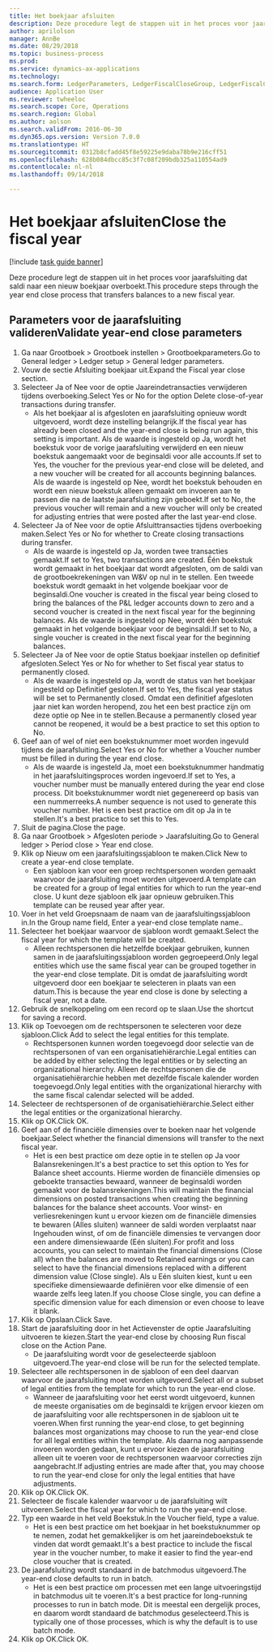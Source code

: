 ```yaml
--- 
title: Het boekjaar afsluiten
description: Deze procedure legt de stappen uit in het proces voor jaarafsluiting dat saldi naar een nieuw boekjaar overboekt.
author: aprilolson
manager: AnnBe
ms.date: 08/29/2018
ms.topic: business-process
ms.prod: 
ms.service: dynamics-ax-applications
ms.technology: 
ms.search.form: LedgerParameters, LedgerFiscalCloseGroup, LedgerFiscalCloseAddLedger, SysLookupMultiSelectGrid, LedgerFiscalCloseRunGroup
audience: Application User
ms.reviewer: twheeloc
ms.search.scope: Core, Operations
ms.search.region: Global
ms.author: aolson
ms.search.validFrom: 2016-06-30
ms.dyn365.ops.version: Version 7.0.0
ms.translationtype: HT
ms.sourcegitcommit: 0312b8cfadd45f8e59225e9daba78b9e216cff51
ms.openlocfilehash: 628b084dbcc85c3f7c08f209bdb325a110554ad9
ms.contentlocale: nl-nl
ms.lasthandoff: 09/14/2018

---
```

# <a name="close-the-fiscal-year"></a><span data-ttu-id="29fa7-103">Het boekjaar afsluiten</span><span class="sxs-lookup"><span data-stu-id="29fa7-103">Close the fiscal year</span></span>

[!include [task guide banner](../../includes/task-guide-banner.md)]

<span data-ttu-id="29fa7-104">Deze procedure legt de stappen uit in het proces voor jaarafsluiting dat saldi naar een nieuw boekjaar overboekt.</span><span class="sxs-lookup"><span data-stu-id="29fa7-104">This procedure steps through the year end close process that transfers balances to a new fiscal year.</span></span>


## <a name="validate-year-end-close-parameters"></a><span data-ttu-id="29fa7-105">Parameters voor de jaarafsluiting valideren</span><span class="sxs-lookup"><span data-stu-id="29fa7-105">Validate year-end close parameters</span></span>
1. <span data-ttu-id="29fa7-106">Ga naar Grootboek > Grootboek instellen > Grootboekparameters.</span><span class="sxs-lookup"><span data-stu-id="29fa7-106">Go to General ledger > Ledger setup > General ledger parameters.</span></span>
2. <span data-ttu-id="29fa7-107">Vouw de sectie Afsluiting boekjaar uit.</span><span class="sxs-lookup"><span data-stu-id="29fa7-107">Expand the Fiscal year close section.</span></span>
3. <span data-ttu-id="29fa7-108">Selecteer Ja of Nee voor de optie Jaareindetransacties verwijderen tijdens overboeking.</span><span class="sxs-lookup"><span data-stu-id="29fa7-108">Select Yes or No for the option Delete close-of-year transactions during transfer.</span></span>
    * <span data-ttu-id="29fa7-109">Als het boekjaar al is afgesloten en jaarafsluiting opnieuw wordt uitgevoerd, wordt deze instelling belangrijk.</span><span class="sxs-lookup"><span data-stu-id="29fa7-109">If the fiscal year has already been closed and the year-end close is being run again, this setting is important.</span></span> <span data-ttu-id="29fa7-110">Als de waarde is ingesteld op Ja, wordt het boekstuk voor de vorige jaarafsluiting verwijderd en een nieuw boekstuk aangemaakt voor de beginsaldi voor alle accounts.</span><span class="sxs-lookup"><span data-stu-id="29fa7-110">If set to Yes, the voucher for the previous year-end close will be deleted, and a new voucher will be created for all accounts beginning balances.</span></span> <span data-ttu-id="29fa7-111">Als de waarde is ingesteld op Nee, wordt het boekstuk behouden en wordt een nieuw boekstuk alleen gemaakt om invoeren aan te passen die na de laatste jaarafsluiting zijn geboekt.</span><span class="sxs-lookup"><span data-stu-id="29fa7-111">If set to No, the previous voucher will remain and a new voucher will only be created for adjusting entries that were posted after the last year-end close.</span></span>  
4. <span data-ttu-id="29fa7-112">Selecteer Ja of Nee voor de optie Afsluittransacties tijdens overboeking maken.</span><span class="sxs-lookup"><span data-stu-id="29fa7-112">Select Yes or No for whether to Create closing transactions during transfer.</span></span>
    * <span data-ttu-id="29fa7-113">Als de waarde is ingesteld op Ja, worden twee transacties gemaakt.</span><span class="sxs-lookup"><span data-stu-id="29fa7-113">If set to Yes, two transactions are created.</span></span> <span data-ttu-id="29fa7-114">Één boekstuk wordt gemaakt in het boekjaar dat wordt afgesloten, om de saldi van de grootboekrekeningen van W&V op nul in te stellen. Een tweede boekstuk wordt gemaakt in het volgende boekjaar voor de beginsaldi.</span><span class="sxs-lookup"><span data-stu-id="29fa7-114">One voucher is created in the fiscal year being closed to bring the balances of the P&L ledger accounts down to zero and a second voucher is created in the next fiscal year for the beginning balances.</span></span> <span data-ttu-id="29fa7-115">Als de waarde is ingesteld op Nee, wordt één boekstuk gemaakt in het volgende boekjaar voor de beginsaldi.</span><span class="sxs-lookup"><span data-stu-id="29fa7-115">If set to No, a single voucher is created in the next fiscal year for the beginning balances.</span></span>  
5. <span data-ttu-id="29fa7-116">Selecteer Ja of Nee voor de optie Status boekjaar instellen op definitief afgesloten.</span><span class="sxs-lookup"><span data-stu-id="29fa7-116">Select Yes or No for whether to Set fiscal year status to permanently closed.</span></span>
    * <span data-ttu-id="29fa7-117">Als de waarde is ingesteld op Ja, wordt de status van het boekjaar ingesteld op Definitief gesloten.</span><span class="sxs-lookup"><span data-stu-id="29fa7-117">If set to Yes, the fiscal year status will be set to Permanently closed.</span></span>  <span data-ttu-id="29fa7-118">Omdat een definitief afgesloten jaar niet kan worden heropend, zou het een best practice zijn om deze optie op Nee in te stellen.</span><span class="sxs-lookup"><span data-stu-id="29fa7-118">Because a permanently closed year cannot be reopened, it would be a best practice to set this option to No.</span></span>  
6. <span data-ttu-id="29fa7-119">Geef aan of wel of niet een boekstuknummer moet worden ingevuld tijdens de jaarafsluiting.</span><span class="sxs-lookup"><span data-stu-id="29fa7-119">Select Yes or No for whether a Voucher number must be filled in during the year end close.</span></span>
    * <span data-ttu-id="29fa7-120">Als de waarde is ingesteld Ja, moet een boekstuknummer handmatig in het jaarafsluitingsproces worden ingevoerd.</span><span class="sxs-lookup"><span data-stu-id="29fa7-120">If set to Yes, a voucher number must be manually entered during the year end close process.</span></span> <span data-ttu-id="29fa7-121">Dit boekstuknummer wordt niet gegenereerd op basis van een nummerreeks.</span><span class="sxs-lookup"><span data-stu-id="29fa7-121">A number sequence is not used to generate this voucher number.</span></span> <span data-ttu-id="29fa7-122">Het is een best practice om dit op Ja in te stellen.</span><span class="sxs-lookup"><span data-stu-id="29fa7-122">It's a best practice to set this to Yes.</span></span>  
7. <span data-ttu-id="29fa7-123">Sluit de pagina.</span><span class="sxs-lookup"><span data-stu-id="29fa7-123">Close the page.</span></span>
8. <span data-ttu-id="29fa7-124">Ga naar Grootboek > Afgesloten periode > Jaarafsluiting.</span><span class="sxs-lookup"><span data-stu-id="29fa7-124">Go to General ledger > Period close > Year end close.</span></span>
9. <span data-ttu-id="29fa7-125">Klik op Nieuw om een jaarafsluitingssjabloon te maken.</span><span class="sxs-lookup"><span data-stu-id="29fa7-125">Click New to create a year-end close template.</span></span>
    * <span data-ttu-id="29fa7-126">Een sjabloon kan voor een groep rechtspersonen worden gemaakt waarvoor de jaarafsluiting moet worden uitgevoerd.</span><span class="sxs-lookup"><span data-stu-id="29fa7-126">A template can be created for a group of legal entities for which to run the year-end close.</span></span> <span data-ttu-id="29fa7-127">U kunt deze sjabloon elk jaar opnieuw gebruiken.</span><span class="sxs-lookup"><span data-stu-id="29fa7-127">This template can be reused year after year.</span></span>  
10. <span data-ttu-id="29fa7-128">Voer in het veld Groepsnaam de naam van de jaarafsluitingssjabloon in.</span><span class="sxs-lookup"><span data-stu-id="29fa7-128">In the Group name field, Enter a year-end close template name..</span></span>
11. <span data-ttu-id="29fa7-129">Selecteer het boekjaar waarvoor de sjabloon wordt gemaakt.</span><span class="sxs-lookup"><span data-stu-id="29fa7-129">Select the fiscal year for which the template will be created.</span></span>
    * <span data-ttu-id="29fa7-130">Alleen rechtspersonen die hetzelfde boekjaar gebruiken, kunnen samen in de jaarafsluitingssjabloon worden gegroepeerd.</span><span class="sxs-lookup"><span data-stu-id="29fa7-130">Only legal entities which use the same fiscal year can be grouped together in the year-end close template.</span></span> <span data-ttu-id="29fa7-131">Dit is omdat de jaarafsluiting wordt uitgevoerd door een boekjaar te selecteren in plaats van een datum.</span><span class="sxs-lookup"><span data-stu-id="29fa7-131">This is because the year end close is done by selecting a fiscal year, not a date.</span></span>  
12. <span data-ttu-id="29fa7-132">Gebruik de snelkoppeling om een record op te slaan.</span><span class="sxs-lookup"><span data-stu-id="29fa7-132">Use the shortcut for saving a record.</span></span>
13. <span data-ttu-id="29fa7-133">Klik op Toevoegen om de rechtspersonen te selecteren voor deze sjabloon.</span><span class="sxs-lookup"><span data-stu-id="29fa7-133">Click Add to select the legal entities for this template.</span></span>
    * <span data-ttu-id="29fa7-134">Rechtspersonen kunnen worden toegevoegd door selectie van de rechtspersonen of van een organisatiehiërarchie.</span><span class="sxs-lookup"><span data-stu-id="29fa7-134">Legal entities can be added by either selecting the legal entities or by selecting an organizational hierarchy.</span></span>  <span data-ttu-id="29fa7-135">Alleen de rechtspersonen die de organisatiehiërarchie hebben met dezelfde fiscale kalender worden toegevoegd.</span><span class="sxs-lookup"><span data-stu-id="29fa7-135">Only legal entities with the organizational hierarchy with the same fiscal calendar selected will be added.</span></span>  
14. <span data-ttu-id="29fa7-136">Selecteer de rechtspersonen of de organisatiehiërarchie.</span><span class="sxs-lookup"><span data-stu-id="29fa7-136">Select either the legal entities or the organizational hierarchy.</span></span>
15. <span data-ttu-id="29fa7-137">Klik op OK.</span><span class="sxs-lookup"><span data-stu-id="29fa7-137">Click OK.</span></span>
16. <span data-ttu-id="29fa7-138">Geef aan of de financiële dimensies over te boeken naar het volgende boekjaar.</span><span class="sxs-lookup"><span data-stu-id="29fa7-138">Select whether the financial dimensions will transfer to the next fiscal year.</span></span>
    * <span data-ttu-id="29fa7-139">Het is een best practice om deze optie in te stellen op Ja voor Balansrekeningen.</span><span class="sxs-lookup"><span data-stu-id="29fa7-139">It's a best practice to set this option to Yes for Balance sheet accounts.</span></span>  <span data-ttu-id="29fa7-140">Hierme worden de financiële dimensies op geboekte transacties bewaard, wanneer de beginsaldi worden gemaakt voor de balansrekeningen.</span><span class="sxs-lookup"><span data-stu-id="29fa7-140">This will maintain the financial dimensions on posted transactions when creating the beginning balances for the balance sheet accounts.</span></span>  <span data-ttu-id="29fa7-141">Voor winst- en verliesrekeningen kunt u ervoor kiezen om de financiële dimensies te bewaren (Alles sluiten) wanneer de saldi worden verplaatst naar Ingehouden winst, of om de financiële dimensies te vervangen door een andere dimensiewaarde (Eén sluiten).</span><span class="sxs-lookup"><span data-stu-id="29fa7-141">For profit and loss accounts, you can select to maintain the financial dimensions (Close all) when the balances are moved to Retained earnings or you can select to have the financial dimensions replaced with a different dimension value (Close single).</span></span> <span data-ttu-id="29fa7-142">Als u Eén sluiten kiest, kunt u een specifieke dimensiewaarde definiëren voor elke dimensie of een waarde zelfs leeg laten.</span><span class="sxs-lookup"><span data-stu-id="29fa7-142">If you choose Close single, you can define a specific dimension value for each dimension or even choose to leave it blank.</span></span>  
17. <span data-ttu-id="29fa7-143">Klik op Opslaan.</span><span class="sxs-lookup"><span data-stu-id="29fa7-143">Click Save.</span></span>
18. <span data-ttu-id="29fa7-144">Start de jaarafsluiting door in het Actievenster de optie Jaarafsluiting uitvoeren te kiezen.</span><span class="sxs-lookup"><span data-stu-id="29fa7-144">Start the year-end close by choosing Run fiscal close on the Action Pane.</span></span>
    * <span data-ttu-id="29fa7-145">De jaarafsluiting wordt voor de geselecteerde sjabloon uitgevoerd.</span><span class="sxs-lookup"><span data-stu-id="29fa7-145">The year-end close will be run for the selected template.</span></span>  
19. <span data-ttu-id="29fa7-146">Selecteer alle rechtspersonen in de sjabloon of een deel daarvan waarvoor de jaarafsluiting moet worden uitgevoerd.</span><span class="sxs-lookup"><span data-stu-id="29fa7-146">Select all or a subset of legal entities from the template for which to run the year-end close.</span></span>
    * <span data-ttu-id="29fa7-147">Wanneer de jaarafsluiting voor het eerst wordt uitgevoerd, kunnen de meeste organisaties om de beginsaldi te krijgen ervoor kiezen om de jaarafsluiting voor alle rechtspersonen in de sjabloon uit te voeren.</span><span class="sxs-lookup"><span data-stu-id="29fa7-147">When first running the year-end close, to get beginning balances most organizations may choose to run the year-end close for all legal entities within the template.</span></span> <span data-ttu-id="29fa7-148">Als daarna nog aanpassende invoeren worden gedaan, kunt u ervoor kiezen de jaarafsluiting alleen uit te voeren voor de rechtspersonen waarvoor correcties zijn aangebracht.</span><span class="sxs-lookup"><span data-stu-id="29fa7-148">If adjusting entries are made after that, you may choose to run the year-end close for only the legal entities that have adjustments.</span></span>  
20. <span data-ttu-id="29fa7-149">Klik op OK.</span><span class="sxs-lookup"><span data-stu-id="29fa7-149">Click OK.</span></span>
21. <span data-ttu-id="29fa7-150">Selecteer de fiscale kalender waarvoor u de jaarafsluiting wilt uitvoeren.</span><span class="sxs-lookup"><span data-stu-id="29fa7-150">Select the fiscal year for which to run the year-end close.</span></span>
22. <span data-ttu-id="29fa7-151">Typ een waarde in het veld Boekstuk.</span><span class="sxs-lookup"><span data-stu-id="29fa7-151">In the Voucher field, type a value.</span></span>
    * <span data-ttu-id="29fa7-152">Het is een best practice om het boekjaar in het boekstuknummer op te nemen, zodat het gemakkelijker is om het jaareindeboekstuk te vinden dat wordt gemaakt.</span><span class="sxs-lookup"><span data-stu-id="29fa7-152">It's a best practice to include the fiscal year in the voucher number, to make it easier to find the year-end close voucher that is created.</span></span>  
23. <span data-ttu-id="29fa7-153">De jaarafsluiting wordt standaard in de batchmodus uitgevoerd.</span><span class="sxs-lookup"><span data-stu-id="29fa7-153">The year-end close defaults to run in batch.</span></span>
    * <span data-ttu-id="29fa7-154">Het is een best practice om processen met een lange uitvoeringstijd in batchmodus uit te voeren.</span><span class="sxs-lookup"><span data-stu-id="29fa7-154">It's a best practice for long-running processes to run in batch mode.</span></span> <span data-ttu-id="29fa7-155">Dit is meestal een dergelijk proces, en daarom wordt standaard de batchmodus geselecteerd.</span><span class="sxs-lookup"><span data-stu-id="29fa7-155">This is typically one of those processes, which is why the default is to use batch mode.</span></span>  
24. <span data-ttu-id="29fa7-156">Klik op OK.</span><span class="sxs-lookup"><span data-stu-id="29fa7-156">Click OK.</span></span>


